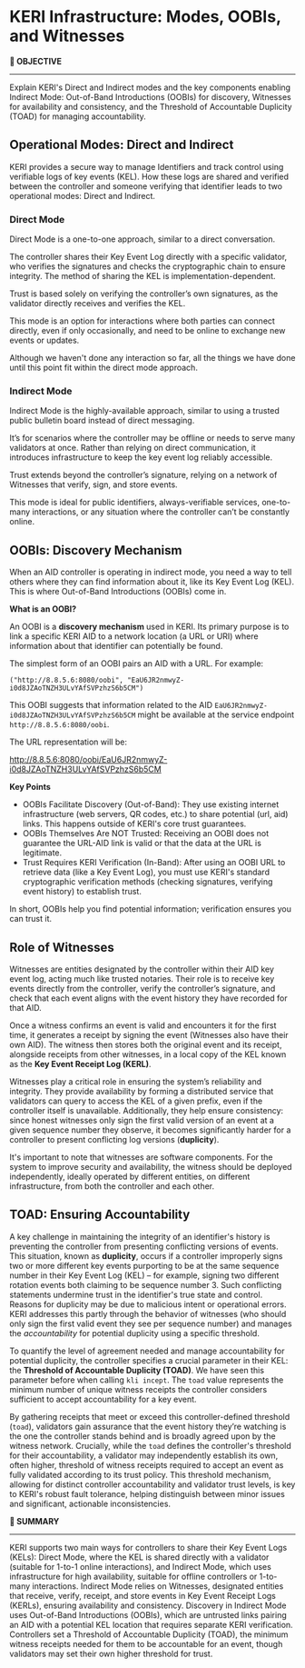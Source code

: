 # KERI Infrastructure: Modes, OOBIs, and Witnesses

<div class="alert alert-primary">
  <b>🎯 OBJECTIVE</b><hr>
Explain KERI's Direct and Indirect modes and the key components enabling Indirect Mode: Out-of-Band Introductions (OOBIs) for discovery, Witnesses for availability and consistency, and the Threshold of Accountable Duplicity (TOAD) for managing accountability.
</div>

## Operational Modes: Direct and Indirect
KERI provides a secure way to manage Identifiers and track control using verifiable logs of key events (KEL). How these logs are shared and verified between the controller and someone verifying that identifier leads to two operational modes: Direct and Indirect.


### Direct Mode

Direct Mode is a one-to-one approach, similar to a direct conversation.

The controller shares their Key Event Log directly with a specific validator, who verifies the signatures and checks the cryptographic chain to ensure integrity. The method of sharing the KEL is implementation-dependent.

Trust is based solely on verifying the controller’s own signatures, as the validator directly receives and verifies the KEL.

This mode is an option for interactions where both parties can connect directly, even if only occasionally, and need to be online to exchange new events or updates.  

Although we haven't done any interaction so far, all the things we have done until this point fit within the direct mode approach.

### Indirect Mode

Indirect Mode is the highly-available approach, similar to using a trusted public bulletin board instead of direct messaging.

It’s for scenarios where the controller may be offline or needs to serve many validators at once. Rather than relying on direct communication, it introduces infrastructure to keep the key event log reliably accessible.

Trust extends beyond the controller’s signature, relying on a network of Witnesses that verify, sign, and store events.

This mode is ideal for public identifiers, always-verifiable services, one-to-many interactions, or any situation where the controller can’t be constantly online.

## OOBIs: Discovery Mechanism

When an AID controller is operating in indirect mode, you need a way to tell others where they can find information about it, like its Key Event Log (KEL). This is where Out-of-Band Introductions (OOBIs) come in.

**What is an OOBI?**

An OOBI is a **discovery mechanism** used in KERI. Its primary purpose is to link a specific KERI AID  to a network location (a URL or URI) where information about that identifier can potentially be found.

The simplest form of an OOBI pairs an AID with a URL. For example:

`("http://8.8.5.6:8080/oobi", "EaU6JR2nmwyZ-i0d8JZAoTNZH3ULvYAfSVPzhzS6b5CM")`

This OOBI suggests that information related to the AID `EaU6JR2nmwyZ-i0d8JZAoTNZH3ULvYAfSVPzhzS6b5CM` might be available at the service endpoint `http://8.8.5.6:8080/oobi`.

The URL representation will be:

http://8.8.5.6:8080/oobi/EaU6JR2nmwyZ-i0d8JZAoTNZH3ULvYAfSVPzhzS6b5CM

**Key Points**

- OOBIs Facilitate Discovery (Out-of-Band): They use existing internet infrastructure (web servers, QR codes, etc.) to share potential (url, aid) links. This happens outside of KERI's core trust guarantees.
- OOBIs Themselves Are NOT Trusted: Receiving an OOBI does not guarantee the URL-AID link is valid or that the data at the URL is legitimate.
- Trust Requires KERI Verification (In-Band): After using an OOBI URL to retrieve data (like a Key Event Log), you must use KERI's standard cryptographic verification methods (checking signatures, verifying event history) to establish trust.

In short, OOBIs help you find potential information; verification ensures you can trust it.

## Role of Witnesses

Witnesses are entities designated by the controller within their AID key event log, acting much like trusted notaries. Their role is to receive key events directly from the controller, verify the controller’s signature, and check that each event aligns with the event history they have recorded for that AID.

Once a witness confirms an event is valid and encounters it for the first time, it generates a receipt by signing the event (Witnesses also have their own AID). The witness then stores both the original event and its receipt, alongside receipts from other witnesses, in a local copy of the KEL known as the **Key Event Receipt Log (KERL)**.

Witnesses play a critical role in ensuring the system’s reliability and integrity. They provide availability by forming a distributed service that validators can query to access the KEL of a given prefix, even if the controller itself is unavailable. Additionally, they help ensure consistency: since honest witnesses only sign the first valid version of an event at a given sequence number they observe, it becomes significantly harder for a controller to present conflicting log versions (**duplicity**).

It's important to note that witnesses are software components. For the system to improve security and availability, the witness should be deployed independently, ideally operated by different entities, on different infrastructure, from both the controller and each other.

## TOAD: Ensuring Accountability

A key challenge in maintaining the integrity of an identifier's history is preventing the controller from presenting conflicting versions of events. This situation, known as **duplicity**, occurs if a controller improperly signs two or more different key events purporting to be at the same sequence number in their Key Event Log (KEL) – for example, signing two different rotation events both claiming to be sequence number 3. Such conflicting statements undermine trust in the identifier's true state and control. Reasons for duplicity may be due to malicious intent or operational errors. KERI addresses this partly through the behavior of witnesses (who should only sign the first valid event they see per sequence number) and manages the *accountability* for potential duplicity using a specific threshold.

To quantify the level of agreement needed and manage accountability for potential duplicity, the controller specifies a crucial parameter in their KEL: the **Threshold of Accountable Duplicity (TOAD)**. We have seen this parameter before when calling `kli incept`. The `toad` value represents the minimum number of unique witness receipts the controller considers sufficient to accept accountability for a key event.

By gathering receipts that meet or exceed this controller-defined threshold (`toad`), validators gain assurance that the event history they’re watching is the one the controller stands behind and is broadly agreed upon by the witness network. Crucially, while the `toad` defines the controller's threshold for their accountability, a validator may independently establish its own, often higher, threshold of witness receipts required to accept an event as fully validated according to its trust policy. This threshold mechanism, allowing for distinct controller accountability and validator trust levels, is key to KERI's robust fault tolerance, helping distinguish between minor issues and significant, actionable inconsistencies.

<div class="alert alert-prymary">
  <b>📝 SUMMARY</b><hr>
<p>
    KERI supports two main ways for controllers to share their Key Event Logs (KELs): Direct Mode, where the KEL is shared directly with a validator (suitable for 1-to-1 online interactions), and Indirect Mode, which uses infrastructure for high availability, suitable for offline controllers or 1-to-many interactions. Indirect Mode relies on Witnesses, designated entities that receive, verify, receipt, and store events in Key Event Receipt Logs (KERLs), ensuring availability and consistency. Discovery in Indirect Mode uses Out-of-Band Introductions (OOBIs), which are untrusted links pairing an AID with a potential KEL location that requires separate KERI verification. Controllers set a Threshold of Accountable Duplicity (TOAD), the minimum witness receipts needed for them to be accountable for an event, though validators may set their own higher threshold for trust.
</p>
</div>
